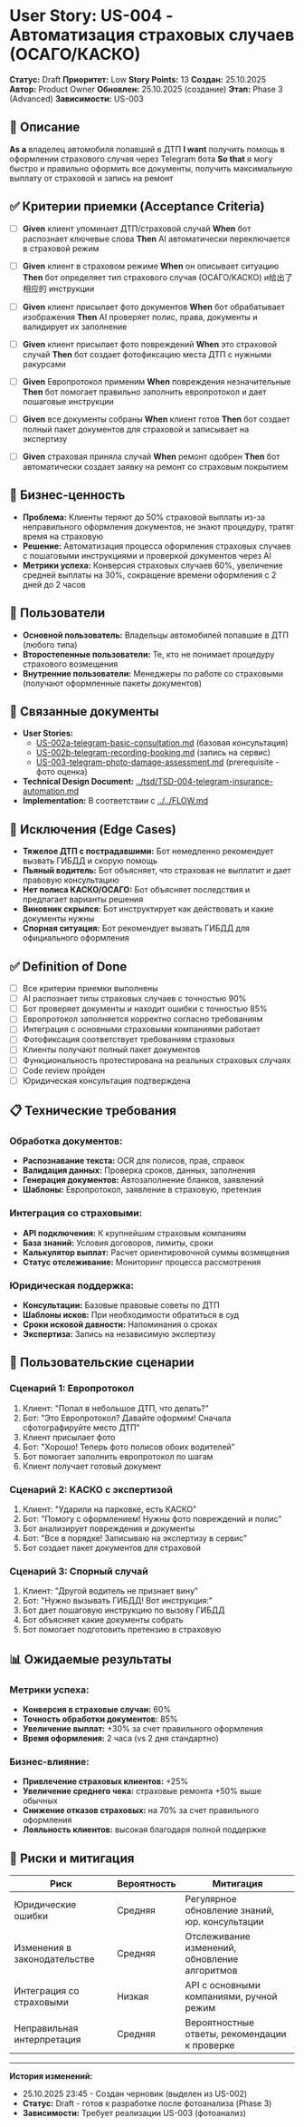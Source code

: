 # User Story: US-004 - Автоматизация страховых случаев (ОСАГО/КАСКО)

**Статус:** Draft
**Приоритет:** Low
**Story Points:** 13
**Создан:** 25.10.2025
**Автор:** Product Owner
**Обновлен:** 25.10.2025 (создание)
**Этап:** Phase 3 (Advanced)
**Зависимости:** US-003

## 📝 Описание

**As a** владелец автомобиля попавший в ДТП
**I want** получить помощь в оформлении страхового случая через Telegram бота
**So that** я могу быстро и правильно оформить все документы, получить максимальную выплату от страховой и запись на ремонт

## ✅ Критерии приемки (Acceptance Criteria)

- [ ] **Given** клиент упоминает ДТП/страховой случай **When** бот распознает ключевые слова **Then** AI автоматически переключается в страховой режим

- [ ] **Given** клиент в страховом режиме **When** он описывает ситуацию **Then** бот определяет тип страхового случая (ОСАГО/КАСКО) и给出了相应的 инструкции

- [ ] **Given** клиент присылает фото документов **When** бот обрабатывает изображения **Then** AI проверяет полис, права, документы и валидирует их заполнение

- [ ] **Given** клиент присылает фото повреждений **When** это страховой случай **Then** бот создает фотофиксацию места ДТП с нужными ракурсами

- [ ] **Given** Европротокол применим **When** повреждения незначительные **Then** бот помогает правильно заполнить европротокол и дает пошаговые инструкции

- [ ] **Given** все документы собраны **When** клиент готов **Then** бот создает полный пакет документов для страховой и записывает на экспертизу

- [ ] **Given** страховая приняла случай **When** ремонт одобрен **Then** бот автоматически создает заявку на ремонт со страховым покрытием

## 🎯 Бизнес-ценность

- **Проблема:** Клиенты теряют до 50% страховой выплаты из-за неправильного оформления документов, не знают процедуру, тратят время на страховую
- **Решение:** Автоматизация процесса оформления страховых случаев с пошаговыми инструкциями и проверкой документов через AI
- **Метрики успеха:** Конверсия страховых случаев 60%, увеличение средней выплаты на 30%, сокращение времени оформления с 2 дней до 2 часов

## 👥 Пользователи

- **Основной пользователь:** Владельцы автомобилей попавшие в ДТП (любого типа)
- **Второстепенные пользователи:** Те, кто не понимает процедуру страхового возмещения
- **Внутренние пользователи:** Менеджеры по работе со страховыми (получают оформленные пакеты документов)

## 🔗 Связанные документы

- **User Stories:**
  - [US-002a-telegram-basic-consultation.md](../user-stories/US-002a-telegram-basic-consultation.md) (базовая консультация)
  - [US-002b-telegram-recording-booking.md](../user-stories/US-002b-telegram-recording-booking.md) (запись на сервис)
  - [US-003-telegram-photo-damage-assessment.md](../user-stories/US-003-telegram-photo-damage-assessment.md) (prerequisite - фото оценка)
- **Technical Design Document:** [../tsd/TSD-004-telegram-insurance-automation.md](../tsd/TSD-004-telegram-insurance-automation.md)
- **Implementation:** В соответствии с [../../FLOW.md](../../FLOW.md)

## 🚫 Исключения (Edge Cases)

- **Тяжелое ДТП с пострадавшими:** Бот немедленно рекомендует вызвать ГИБДД и скорую помощь
- **Пьяный водитель:** Бот объясняет, что страховая не выплатит и дает правовую консультацию
- **Нет полиса КАСКО/ОСАГО:** Бот объясняет последствия и предлагает варианты решения
- **Виновник скрылся:** Бот инструктирует как действовать и какие документы нужны
- **Спорная ситуация:** Бот рекомендует вызвать ГИБДД для официального оформления

## ✅ Definition of Done

- [ ] Все критерии приемки выполнены
- [ ] AI распознает типы страховых случаев с точностью 90%
- [ ] Бот проверяет документы и находит ошибки с точностью 85%
- [ ] Европротокол заполняется корректно согласно требованиям
- [ ] Интеграция с основными страховыми компаниями работает
- [ ] Фотофиксация соответствует требованиям страховых
- [ ] Клиенты получают полный пакет документов
- [ ] Функциональность протестирована на реальных страховых случаях
- [ ] Code review пройден
- [ ] Юридическая консультация подтверждена

## 📋 Технические требования

### Обработка документов:
- **Распознавание текста:** OCR для полисов, прав, справок
- **Валидация данных:** Проверка сроков, данных, заполнения
- **Генерация документов:** Автозаполнение бланков, заявлений
- **Шаблоны:** Европротокол, заявление в страховую, претензия

### Интеграция со страховыми:
- **API подключения:** К крупнейшим страховым компаниям
- **База знаний:** Условия договоров, лимиты, сроки
- **Калькулятор выплат:** Расчет ориентировочной суммы возмещения
- **Статус отслеживание:** Мониторинг процесса рассмотрения

### Юридическая поддержка:
- **Консультации:** Базовые правовые советы по ДТП
- **Шаблоны исков:** При необходимости обратиться в суд
- **Сроки исковой давности:** Напоминания о сроках
- **Экспертиза:** Запись на независимую экспертизу

## 🔄 Пользовательские сценарии

### Сценарий 1: Европротокол
1. Клиент: "Попал в небольшое ДТП, что делать?"
2. Бот: "Это Европротокол? Давайте оформим! Сначала сфотографируйте место ДТП"
3. Клиент присылает фото
4. Бот: "Хорошо! Теперь фото полисов обоих водителей"
5. Бот помогает заполнить европротокол по шагам
6. Клиент получает готовый документ

### Сценарий 2: КАСКО с экспертизой
1. Клиент: "Ударили на парковке, есть КАСКО"
2. Бот: "Помогу с оформлением! Нужны фото повреждений и полис"
3. Бот анализирует повреждения и документы
4. Бот: "Все в порядке! Записываю на экспертизу в сервис"
5. Бот создает пакет документов для страховой

### Сценарий 3: Спорный случай
1. Клиент: "Другой водитель не признает вину"
2. Бот: "Нужно вызывать ГИБДД! Вот инструкция:"
3. Бот дает пошаговую инструкцию по вызову ГИБДД
4. Бот объясняет какие документы собрать
5. Бот помогает подготовить претензию в страховую

## 📊 Ожидаемые результаты

### Метрики успеха:
- **Конверсия в страховые случаи:** 60%
- **Точность обработки документов:** 85%
- **Увеличение выплат:** +30% за счет правильного оформления
- **Время оформления:** 2 часа (vs 2 дня стандартно)

### Бизнес-влияние:
- **Привлечение страховых клиентов:** +25%
- **Увеличение среднего чека:** страховые ремонта +50% выше обычных
- **Снижение отказов страховых:** на 70% за счет правильного оформления
- **Лояльность клиентов:** высокая благодаря полной поддержке

## 🚫 Риски и митигация

| Риск | Вероятность | Митигация |
|------|-------------|-----------|
| Юридические ошибки | Средняя | Регулярное обновление знаний, юр. консультации |
| Изменения в законодательстве | Средняя | Отслеживание изменений, обновление алгоритмов |
| Интеграция со страховыми | Низкая | API с основными компаниями, ручной режим |
| Неправильная интерпретация | Средняя | Вероятностные ответы, рекомендации к проверке |

---

**История изменений:**
- 25.10.2025 23:45 - Создан черновик (выделен из US-002)
- **Статус:** Draft - готов к разработке после фотоанализа (Phase 3)
- **Зависимости:** Требует реализации US-003 (фотоанализ)